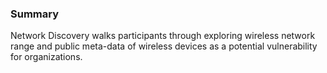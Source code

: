 ### Summary

Network Discovery walks participants through exploring wireless network range and public meta-data of wireless devices as a potential vulnerability for organizations.